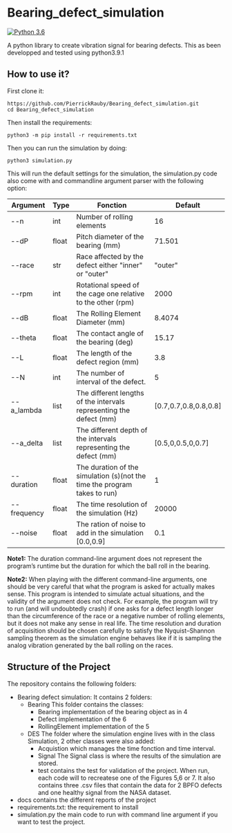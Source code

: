 # Bearing_defect_simulation
[![Python 3.6](https://img.shields.io/badge/python-3.9-blue.svg)](https://www.python.org/downloads/release/python-391/)

A python library to create vibration signal for bearing defects. 
This as been developped and tested using python3.9.1

## How to use it? 
First clone it:
```
https://github.com/PierrickRauby/Bearing_defect_simulation.git
cd Bearing_defect_simulation
```
Then install the requirements:
``` 
python3 -m pip install -r requirements.txt
```

Then you can run the simulation by doing:
```
python3 simulation.py
```

This will run the default settings for the simulation, the simulation.py code also come with and commandline argument parser with the following option:

| Argument    | Type  | Fonction                                                                  | Default               |
|-------------|-------|---------------------------------------------------------------------------|-----------------------|
| --n         | int   | Number of rolling elements                                                | 16                    |
| --dP        | float | Pitch diameter of the bearing (mm)                                        | 71.501                |
| --race      | str   | Race affected by the defect either "inner" or "outer"                     | "outer"               |
| --rpm       | int   | Rotational speed of the cage one relative to the other (rpm)              | 2000                  |
| --dB        | float | The Rolling Element Diameter (mm)                                         | 8.4074                |
| --theta     | float | The contact angle of the bearing (deg)                                    | 15.17                 |
| --L         | float | The length of the defect region (mm)                                      | 3.8                   |
| --N         | int   | The number of interval of the defect.                                     | 5                     |
| --a_lambda  | list  | The different lengths of the intervals representing the defect (mm)       | [0.7,0.7,0.8,0.8,0.8] |
| --a_delta   | list  | The different depth of the intervals representing the defect (mm)         | [0.5,0,0.5,0,0.7]     |
| --duration  | float | The duration of the simulation (s)(not the time the program takes to run) | 1                     |
| --frequency | float | The time resolution of the simulation (Hz)                                | 20000                 |
| --noise     | float | The ration of noise to add in the simulation [0.0,0.9]                    | 0.1                   |

__Note1:__ The duration command-line argument does not represent the program’s runtime but the duration for which the ball roll in the bearing.

__Note2:__ When playing with the different command-line arguments, one should be very careful that what the program is asked for actually makes sense. This program is intended to simulate actual situations, and the validity of the argument does not check. For example, the program will try to run (and will undoubtedly crash) if one asks for a defect length longer than the circumference of the race or a negative number of rolling elements, but it does not make any sense in real life. The time resolution and duration of acquisition should be chosen carefully to satisfy the Nyquist–Shannon sampling theorem as the simulation engine behaves like if it is sampling the analog vibration generated by the ball rolling on the races.



## Structure of the Project
The repository contains the following folders:
  - Bearing defect simulation: It contains 2 folders:
    - Bearing This folder contains the classes:
      - Bearing implementation of the bearing object as in 4
      - Defect implementation of the 6
      - RollingElement implementation of the 5
    - DES The folder where the simulation engine lives with in the class Simulation, 2 other classes were also
added:
      - Acquistion which manages the time fonction and time interval.
      -  Signal The Signal class is where the results of the simulation are stored.
      - test contains the test for validation of the project. When run, each code will to recreatese one of the Figures 5,6 or 7. It also contains three .csv files that contain the data for 2 BPFO defects and one healthy signal from the NASA dataset.
- docs contains the different reports of the project
- requirements.txt: the requirement to install
- simulation.py the main code to run with command line argument if you want to test the project.
